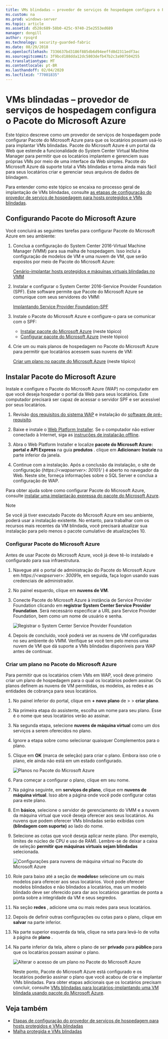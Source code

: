 ```yaml
---
title: VMs blindadas – provedor de serviços de hospedagem configura o Pacote do Microsoft Azure
ms.custom: na
ms.prod: windows-server
ms.topic: article
ms.assetid: d528c689-58b0-425c-9740-25e2553ed689
manager: dongill
author: rpsqrd
ms.technology: security-guarded-fabric
ms.date: 08/29/2018
ms.openlocfilehash: 7336637bd3186f885db6d94eeffd0d2311edf3ac
ms.sourcegitcommit: 3f9bcd188dda12dc5803defb47b2c3a907504255
ms.translationtype: MT
ms.contentlocale: pt-BR
ms.lasthandoff: 02/04/2020
ms.locfileid: "77001835"
---
```

# <a name="shielded-vms---hosting-service-provider-sets-up-windows-azure-pack"></a>VMs blindadas – provedor de serviços de hospedagem configura o Pacote do Microsoft Azure

Este tópico descreve como um provedor de serviços de hospedagem pode configurar Pacote do Microsoft Azure para que os locatários possam usá-lo para implantar VMs blindadas. Pacote do Microsoft Azure é um portal da Web que estende a funcionalidade do System Center Virtual Machine Manager para permitir que os locatários implantem e gerenciem suas próprias VMs por meio de uma interface da Web simples. Pacote do Microsoft Azure dá suporte total a VMs blindadas e torna ainda mais fácil para seus locatários criar e gerenciar seus arquivos de dados de blindagem.

Para entender como este tópico se encaixa no processo geral de implantação de VMs blindadas, consulte [as etapas de configuração do provedor de serviço de hospedagem para hosts protegidos e VMs blindadas](guarded-fabric-configuration-scenarios-for-shielded-vms-overview.md).

## <a name="setting-up-windows-azure-pack"></a>Configurando Pacote do Microsoft Azure

Você concluirá as seguintes tarefas para configurar Pacote do Microsoft Azure em seu ambiente:

1. Conclua a configuração do System Center 2016-Virtual Machine Manager (VMM) para sua malha de hospedagem. Isso inclui a configuração de modelos de VM e uma nuvem de VM, que serão expostos por meio de Pacote do Microsoft Azure:

    [Cenário-implantar hosts protegidos e máquinas virtuais blindadas no VMM](https://technet.microsoft.com/system-center-docs/vmm/scenario/guarded-overview)

2. Instalar e configurar o System Center 2016-Service Provider Foundation (SPF). Este software permite que Pacote do Microsoft Azure se comunique com seus servidores do VMM:

    [Implantando Service Provider Foundation-SPF](https://technet.microsoft.com/system-center-docs/spf/deploy/deploy-spf)

3. Instale o Pacote do Microsoft Azure e configure-o para se comunicar com o SPF:

    - [Instalar pacote do Microsoft Azure](#install-windows-azure-pack) (neste tópico)
    - [Configurar pacote do Microsoft Azure](#configure-windows-azure-pack) (neste tópico)

4. Crie um ou mais planos de hospedagem no Pacote do Microsoft Azure para permitir que locatários acessem suas nuvens de VM:

    [Criar um plano no pacote do Microsoft Azure](#create-a-plan-in-windows-azure-pack) (neste tópico)

## <a name="install-windows-azure-pack"></a>Instalar Pacote do Microsoft Azure

Instale e configure o Pacote do Microsoft Azure (WAP) no computador em que você deseja hospedar o portal da Web para seus locatários. Este computador precisará ser capaz de acessar o servidor SPF e ser acessível por seus locatários.

1.  Revisão [dos requisitos do sistema WAP](https://technet.microsoft.com/library/dn296442.aspx) e instalação do [software de pré-requisito](https://technet.microsoft.com/library/dn469335.aspx).

2.  Baixe e instale o [Web Platform Installer](https://www.microsoft.com/web/downloads/platform.aspx). Se o computador não estiver conectado à Internet, siga as [instruções de instalação offline](https://www.iis.net/learn/install/web-platform-installer/web-platform-installer-v4-command-line-webpicmdexe-rtw-release).

3.  Abra o Web Platform Installer e localize **pacote do Microsoft Azure: portal e API Express** na guia **produtos** . clique em **Adicionar**e **Instale** na parte inferior da janela.

4.  Continue com a instalação. Após a conclusão da instalação, o site de configuração (*https://&lt;wapserver&gt;: 30101/* ) é aberto no navegador da Web. Neste site, forneça informações sobre o SQL Server e conclua a configuração de WAP.

Para obter ajuda sobre como configurar Pacote do Microsoft Azure, consulte [instalar uma implantação expressa do pacote do Microsoft Azure](https://technet.microsoft.com/dn296439.aspx).

> [!NOTE]
> Se você já tiver executado Pacote do Microsoft Azure em seu ambiente, poderá usar a instalação existente. No entanto, para trabalhar com os recursos mais recentes da VM blindada, você precisará atualizar sua instalação para pelo menos o pacote cumulativo de atualizações 10.

### <a name="configure-windows-azure-pack"></a>Configurar Pacote do Microsoft Azure

Antes de usar Pacote do Microsoft Azure, você já deve tê-lo instalado e configurado para sua infraestrutura.

1.  Navegue até o portal de administração do Pacote do Microsoft Azure em *https://&lt;wapserver&gt;: 30091*e, em seguida, faça logon usando suas credenciais de administrador.

2.  No painel esquerdo, clique em **nuvens de VM**.

3.  Conecte Pacote do Microsoft Azure à instância de Service Provider Foundation clicando em **registrar System Center Service Provider Foundation**. Será necessário especificar a URL para Service Provider Foundation, bem como um nome de usuário e senha.

    ![Registrar o System Center Service Provider Foundation](../media/Guarded-Fabric-Shielded-VM/guarded-host-azure-pack-01-register-spf.png)

4.  Depois de concluído, você poderá ver as nuvens de VM configuradas no seu ambiente do VMM. Verifique se você tem pelo menos uma nuvem de VM que dá suporte a VMs blindadas disponíveis para WAP antes de continuar.

### <a name="create-a-plan-in-windows-azure-pack"></a>Criar um plano no Pacote do Microsoft Azure

Para permitir que os locatários criem VMs em WAP, você deve primeiro criar um plano de hospedagem para o qual os locatários podem assinar. Os planos definem as nuvens de VM permitidas, os modelos, as redes e as entidades de cobrança para seus locatários.

1. No painel inferior do portal, clique em **+ novo** **plano** de &gt; &gt; **criar plano**.

2. Na primeira etapa do assistente, escolha um nome para seu plano. Esse é o nome que seus locatários verão ao assinar.

3. Na segunda etapa, selecione **nuvens de máquina virtual** como um dos serviços a serem oferecidos no plano.

4. Ignore a etapa sobre como selecionar quaisquer Complementos para o plano.

5. Clique em **OK** (marca de seleção) para criar o plano. Embora isso crie o plano, ele ainda não está em um estado configurado.

   ![Planos no Pacote do Microsoft Azure](../media/Guarded-Fabric-Shielded-VM/guarded-host-azure-pack-02-create-plan.png)

6. Para começar a configurar o plano, clique em seu nome.

7. Na página seguinte, em **serviços de plano**, clique em **nuvens de máquina virtual**. Isso abre a página onde você pode configurar cotas para este plano.

8. Em **básico**, selecione o servidor de gerenciamento do VMM e a nuvem da máquina virtual que você deseja oferecer aos seus locatários. As nuvens que podem oferecer VMs blindadas serão exibidas com **(blindagem com suporte)** ao lado do nome.

9. Selecione as cotas que você deseja aplicar neste plano. (Por exemplo, limites de núcleo de CPU e uso de RAM). Lembre-se de deixar a caixa de seleção **permitir que máquinas virtuais sejam blindadas** selecionada.

   ![Configurações para nuvens de máquina virtual no Pacote do Microsoft Azure](../media/Guarded-Fabric-Shielded-VM/guarded-host-azure-pack-03-virtual-machine-clouds.png)
    
10. Role para baixo até a seção de **modelos**e selecione um ou mais modelos para oferecer aos seus locatários. Você pode oferecer modelos blindados e não blindados a locatários, mas um modelo blindado deve ser oferecido para dar aos locatários garantias de ponta a ponta sobre a integridade da VM e seus segredos.

11. Na seção **redes** , adicione uma ou mais redes para seus locatários.

12. Depois de definir outras configurações ou cotas para o plano, clique em **salvar** na parte inferior.

13. Na parte superior esquerda da tela, clique na seta para levá-lo de volta à página de **plano** .

14. Na parte inferior da tela, altere o plano de ser **privado** para **público** para que os locatários possam assinar o plano.

    ![Alterar o acesso de um plano no Pacote do Microsoft Azure](../media/Guarded-Fabric-Shielded-VM/guarded-host-azure-pack-04-change-access.png)

    Neste ponto, Pacote do Microsoft Azure está configurado e os locatários poderão assinar o plano que você acabou de criar e implantar VMs blindadas. Para obter etapas adicionais que os locatários precisam concluir, consulte [VMs blindadas para locatários-implantando uma VM blindada usando pacote do Microsoft Azure](guarded-fabric-shielded-vm-windows-azure-pack.md).

## <a name="see-also"></a>Veja também

- [Etapas de configuração do provedor de serviços de hospedagem para hosts protegidos e VMs blindadas](guarded-fabric-configuration-scenarios-for-shielded-vms-overview.md)
- [Malha protegida e VMs blindadas](guarded-fabric-and-shielded-vms-top-node.md)

